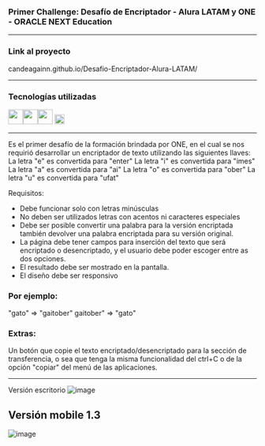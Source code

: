 ### Primer Challenge: Desafío de Encriptador - Alura LATAM y ONE - ORACLE NEXT Education

---

### Link al proyecto
<a>candeagainn.github.io/Desafio-Encriptador-Alura-LATAM/

---
### Tecnologías utilizadas 
<img src="https://cdn-icons-png.flaticon.com/512/174/174854.png" width='30px' ><img src="https://cdn-icons-png.flaticon.com/512/732/732190.png" width='30px' ><img src="https://cdn-icons-png.flaticon.com/512/5968/5968292.png" width='30px' alt="">
<img src="https://upload.wikimedia.org/wikipedia/commons/3/33/Figma-logo.svg" width='20px'>

---

Es el primer desafío de la formación brindada por ONE, en el cual se nos requirió desarrollar un encriptador de texto utilizando las siguientes llaves:
La letra "e" es convertida para "enter"
La letra "i" es convertida para "imes"
La letra "a" es convertida para "ai"
La letra "o" es convertida para "ober"
La letra "u" es convertida para "ufat"

Requisitos:

- Debe funcionar solo con letras minúsculas
- No deben ser utilizados letras con acentos ni caracteres especiales
- Debe ser posible convertir una palabra para la versión encriptada también devolver una palabra encriptada para su versión original.
- La página debe tener campos para inserción del texto que será encriptado o desencriptado, y el usuario debe poder escoger entre as dos opciones.
- El resultado debe ser mostrado en la pantalla.
- El diseño debe ser responsivo

### Por ejemplo:
"gato" => "gaitober"
gaitober" => "gato"

### Extras:

Un botón que copie el texto encriptado/desencriptado para la sección de transferencia, o sea que tenga la misma funcionalidad del ctrl+C o de la opción "copiar" del menú de las aplicaciones.

---

Versión escritorio
![image](https://github.com/Candeagainn/Desafio-Encriptador-Alura-LATAM/assets/104110428/71ba3b2e-7714-4dc8-8534-6c04ddcd622c)

Versión mobile 1.3
---
![image](https://github.com/Candeagainn/Desafio-Encriptador-Alura-LATAM/assets/104110428/33d2f956-2bb2-49a4-9f63-6ab0e3c341b8)

